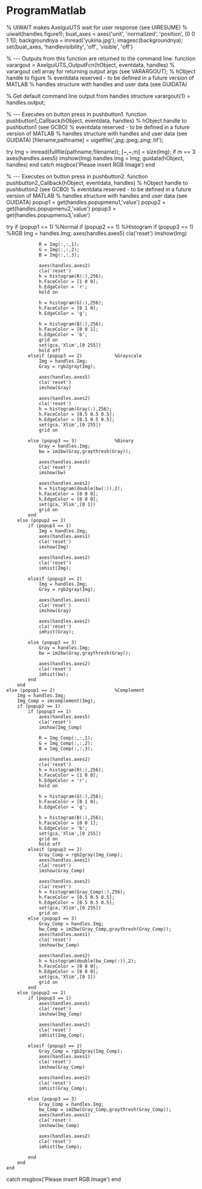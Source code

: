 # ProgramMatlab

% UIWAIT makes AxelguiUTS wait for user response (see UIRESUME)
% uiwait(handles.figure1);
buat_axes = axes('unit', 'normalized', 'position', [0 0  1 1]);
backgroundnya = imread('yukina.jpg');
imagesc(backgroundnya);
set(buat_axes, 'handlevisibility', 'off', 'visible', 'off')



% --- Outputs from this function are returned to the command line.
function varargout = AxelguiUTS_OutputFcn(hObject, eventdata, handles) 
% varargout  cell array for returning output args (see VARARGOUT);
% hObject    handle to figure
% eventdata  reserved - to be defined in a future version of MATLAB
% handles    structure with handles and user data (see GUIDATA)

% Get default command line output from handles structure
varargout{1} = handles.output;


% --- Executes on button press in pushbutton1.
function pushbutton1_Callback(hObject, eventdata, handles)
% hObject    handle to pushbutton1 (see GCBO)
% eventdata  reserved - to be defined in a future version of MATLAB
% handles    structure with handles and user data (see GUIDATA)
[filename,pathname] = uigetfile('*.jpg;*.jpeg;*.png;*.tif');
 
try
    Img = imread(fullfile(pathname,filename));
    [~,~,m] = size(Img);
    if m == 3
        axes(handles.axes5)
        imshow(Img)
        handles.Img = Img;
        guidata(hObject, handles)
    end
catch
    msgbox('Please insert RGB Image')
end


% --- Executes on button press in pushbutton2.
function pushbutton2_Callback(hObject, eventdata, handles)
% hObject    handle to pushbutton2 (see GCBO)
% eventdata  reserved - to be defined in a future version of MATLAB
% handles    structure with handles and user data (see GUIDATA)
popup1 = get(handles.popupmenu1,'value')
popup2 = get(handles.popupmenu2,'value')
popup3 = get(handles.popupmenu3,'value')

try
    if (popup1 == 1)                        %Normal
        if (popup2 == 1)                    %Histogram
            if (popup3 == 1)                %RGB
                Img = handles.Img;
                axes(handles.axes5)
                cla('reset')
                imshow(Img)

                R = Img(:,:,1);
                G = Img(:,:,2);
                B = Img(:,:,3);

                axes(handles.axes2)
                cla('reset')
                h = histogram(R(:),256);
                h.FaceColor = [1 0 0];
                h.EdgeColor = 'r';
                hold on

                h = histogram(G(:),256);
                h.FaceColor = [0 1 0];
                h.EdgeColor = 'g';

                h = histogram(B(:),256);
                h.FaceColor = [0 0 1];
                h.EdgeColor = 'b';
                grid on
                set(gca,'Xlim',[0 255])
                hold off
            elseif (popup3 == 2)            %Grayscale
                Img = handles.Img;
                Gray = rgb2gray(Img);

                axes(handles.axes5)
                cla('reset')
                imshow(Gray)

                axes(handles.axes2)
                cla('reset')
                h = histogram(Gray(:),256);
                h.FaceColor = [0.5 0.5 0.5];
                h.EdgeColor = [0.5 0.5 0.5];
                set(gca,'Xlim',[0 255])
                grid on

            else (popup3 == 3)              %Binary
                Gray = handles.Img;
                bw = im2bw(Gray,graythresh(Gray));

                axes(handles.axes5)
                cla('reset')
                imshow(bw)

                axes(handles.axes2)
                h = histogram(double(bw(:)),2);
                h.FaceColor = [0 0 0];
                h.EdgeColor = [0 0 0];
                set(gca,'Xlim',[0 1])
                grid on
            end
        else (popup2 == 2)                  
            if (popup3 == 1)                
                Img = handles.Img;
                axes(handles.axes1)
                cla('reset')
                imshow(Img)

                axes(handles.axes2)
                cla('reset')
                imhist(Img);

            elseif (popup3 == 2)            
                Img = handles.Img;
                Gray = rgb2gray(Img);

                axes(handles.axes1)
                cla('reset')
                imshow(Gray)

                axes(handles.axes2)
                cla('reset')
                imhist(Gray);

            else (popup3 == 3)              
                Gray = handles.Img;
                bw = im2bw(Gray,graythresh(Gray));

                axes(handles.axes2)
                cla('reset')
                imhist(bw);
            end
        end
    else (popup1 == 2)                      %Complement
        Img = handles.Img;
        Img_Comp = imcomplement(Img);
        if (popup2 == 1)                    
            if (popup3 == 1)                
                axes(handles.axes5)
                cla('reset')
                imshow(Img_Comp)

                R = Img_Comp(:,:,1);
                G = Img_Comp(:,:,2);
                B = Img_Comp(:,:,3);

                axes(handles.axes2)
                cla('reset')
                h = histogram(R(:),256);
                h.FaceColor = [1 0 0];
                h.EdgeColor = 'r';
                hold on

                h = histogram(G(:),256);
                h.FaceColor = [0 1 0];
                h.EdgeColor = 'g';

                h = histogram(B(:),256);
                h.FaceColor = [0 0 1];
                h.EdgeColor = 'b';
                set(gca,'Xlim',[0 255])
                grid on
                hold off
            elseif (popup3 == 2)            
                Gray_Comp = rgb2gray(Img_Comp);
                axes(handles.axes1)
                cla('reset')
                imshow(Gray_Comp)

                axes(handles.axes2)
                cla('reset')
                h = histogram(Gray_Comp(:),256);
                h.FaceColor = [0.5 0.5 0.5];
                h.EdgeColor = [0.5 0.5 0.5];
                set(gca,'Xlim',[0 255])
                grid on
            else (popup3 == 3)              
                Gray_Comp = handles.Img;
                bw_Comp = im2bw(Gray_Comp,graythresh(Gray_Comp));
                axes(handles.axes1)
                cla('reset')
                imshow(bw_Comp)

                axes(handles.axes2)
                h = histogram(double(bw_Comp(:)),2);
                h.FaceColor = [0 0 0];
                h.EdgeColor = [0 0 0];
                set(gca,'Xlim',[0 1])
                grid on
            end
        else (popup2 == 2)                  
            if (popup3 == 1)                
                axes(handles.axes5)
                cla('reset')
                imshow(Img_Comp)

                axes(handles.axes2)
                cla('reset')
                imhist(Img_Comp);

            elseif (popup3 == 2)            
                Gray_Comp = rgb2gray(Img_Comp);
                axes(handles.axes1)
                cla('reset')
                imshow(Gray_Comp)

                axes(handles.axes2)
                cla('reset')
                imhist(Gray_Comp);

            else (popup3 == 3)              
                Gray_Comp = handles.Img;
                bw_Comp = im2bw(Gray_Comp,graythresh(Gray_Comp));
                axes(handles.axes1)
                cla('reset')
                imshow(bw_Comp)

                axes(handles.axes2)
                cla('reset')
                imhist(bw_Comp);

            end
        end
    end
catch
    msgbox('Please insert RGB Image')
end
